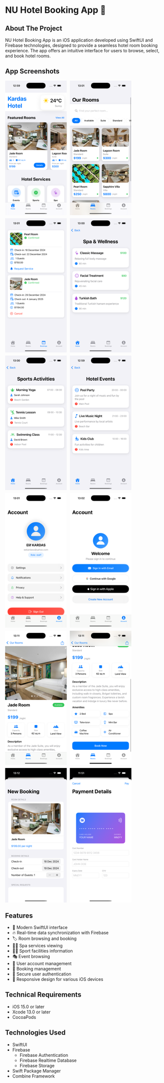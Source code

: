 # NU Hotel Booking App 🏨

## About The Project
NU Hotel Booking App is an iOS application developed using SwiftUI and Firebase technologies, designed to provide a seamless hotel room booking experience. The app offers an intuitive interface for users to browse, select, and book hotel rooms.

## App Screenshots
<div style="display: flex; flex-wrap: wrap; gap: 10px;">
    <img src="NUHotelAppPhotos/homePage.png" width="200" alt="Home Page">
    <img src="NUHotelAppPhotos/roomsPage.png" width="200" alt="Rooms Page">
    <img src="NUHotelAppPhotos/bookingsPage.png" width="200" alt="Bookings Page">
    <img src="NUHotelAppPhotos/spaPage.png" width="200" alt="Spa Page">
    <img src="NUHotelAppPhotos/sportPage.png" width="200" alt="Sport Page">
    <img src="NUHotelAppPhotos/eventPage.png" width="200" alt="Event Page">
    <img src="NUHotelAppPhotos/accountPage.png" width="200" alt="Account Page">
    <img src="NUHotelAppPhotos/accountPage-Logout.png" width="200" alt="Logout Page">
    <img src="NUHotelAppPhotos/roomDetail.png" width="200" alt="Room Detail Page">
    <img src="NUHotelAppPhotos/roomDetail-2.png" width="200" alt="Room Detail Page">
    <img src="NUHotelAppPhotos/BookingDetail.png" width="200" alt="Booking Detail Page">
    <img src="NUHotelAppPhotos/credit-card-page.png" width="200" alt="Credit Card Detail Page">
</div>

## Features
- 📱 Modern SwiftUI interface
- 🔥 Real-time data synchronization with Firebase
- 🏷️ Room browsing and booking
- 📅‍♀️ Spa services viewing
- 🏋️‍♂️ Sport facilities information
- 🎭 Event browsing
- 👤 User account management
- 📅 Booking management
- 🔐 Secure user authentication
- 📱 Responsive design for various iOS devices

## Technical Requirements
- iOS 15.0 or later
- Xcode 13.0 or later
- CocoaPods

## Technologies Used
- SwiftUI
- Firebase
  - Firebase Authentication
  - Firebase Realtime Database
  - Firebase Storage
- Swift Package Manager
- Combine Framework
